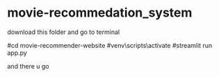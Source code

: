 # movie-recommedation_system

download this folder and go to terminal

#cd movie-recommender-website
#venv\scripts\activate
#streamlit run app.py 

and there u go 
